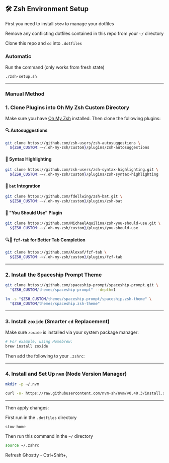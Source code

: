 ## 🛠️ Zsh Environment Setup

First you need to install `stow` to manage your dotfiles

Remove any conflicting dotfiles contained in this repo from your `~/` directory

Clone this repo and `cd` into `.dotfiles`

### Automatic

Run the command (only works from fresh state)

```
./zsh-setup.sh
```

---

### Manual Method

### 1. Clone Plugins into Oh My Zsh Custom Directory

Make sure you have [Oh My Zsh](https://ohmyz.sh/) installed. Then clone the following plugins:

#### 🔍 Autosuggestions

```bash
git clone https://github.com/zsh-users/zsh-autosuggestions \
  ${ZSH_CUSTOM:-~/.oh-my-zsh/custom}/plugins/zsh-autosuggestions
```

#### 🌈 Syntax Highlighting

```bash
git clone https://github.com/zsh-users/zsh-syntax-highlighting.git \
  ${ZSH_CUSTOM:-~/.oh-my-zsh/custom}/plugins/zsh-syntax-highlighting
```

#### 🦇 `bat` Integration

```bash
git clone https://github.com/fdellwing/zsh-bat.git \
  ${ZSH_CUSTOM:-~/.oh-my-zsh/custom}/plugins/zsh-bat
```

#### 🧠 "You Should Use" Plugin

```bash
git clone https://github.com/MichaelAquilina/zsh-you-should-use.git \
  ${ZSH_CUSTOM:-~/.oh-my-zsh/custom}/plugins/you-should-use
```

#### 🔍🔄 `fzf-tab` for Better Tab Completion

```bash
git clone https://github.com/Aloxaf/fzf-tab \
  ${ZSH_CUSTOM:-~/.oh-my-zsh/custom}/plugins/fzf-tab
```

---

### 2. Install the Spaceship Prompt Theme

```bash
git clone https://github.com/spaceship-prompt/spaceship-prompt.git \
  "$ZSH_CUSTOM/themes/spaceship-prompt" --depth=1

ln -s "$ZSH_CUSTOM/themes/spaceship-prompt/spaceship.zsh-theme" \
  "$ZSH_CUSTOM/themes/spaceship.zsh-theme"
```

---

### 3. Install `zoxide` (Smarter `cd` Replacement)

Make sure `zoxide` is installed via your system package manager:

```bash
# For example, using Homebrew:
brew install zoxide
```

Then add the following to your `.zshrc`:

---

### 4. Install and Set Up `nvm` (Node Version Manager)

```bash
mkdir -p ~/.nvm

curl -o- https://raw.githubusercontent.com/nvm-sh/nvm/v0.40.3/install.sh | bash
```

---

Then apply changes:

First run in the `.dotfiles` directory

```
stow home
```

Then run this command in the `~/` directory

```bash
source ~/.zshrc
```

Refresh Ghostty - Ctrl+Shift+,
